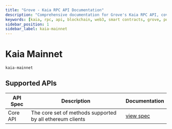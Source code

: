 ```yaml
---
title: "Grove - Kaia RPC API Documentation"
description: "Comprehensive documentation for Grove's Kaia RPC API, covering endpoint details and integration strategies for blockchain developers."
keywords: [kaia, rpc, api, blockchain, web3, smart contracts, grove, pocket, pokt]
sidebar_position: 1
sidebar_label: kaia-mainnet
---
```


# Kaia Mainnet

`kaia-mainnet`

## Supported APIs

| API Spec | Description                                               | Documentation                  |
| -------- | --------------------------------------------------------- | ------------------------------ |
| Core API | The core set of methods supported by all ethereum clients | [view spec](../specs/core-api) |
